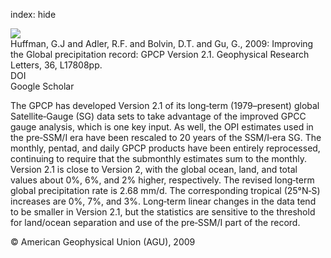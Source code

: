index: hide

<div class="Citation">
    <div class="Citation-thumb CitationThumb-linked"  data-href="https://doi.org/10.1029/2009gl040000">
      <img src="https://static.claimspace.cloud/climate-study-static/refs/thumbs/14/Huffman_et_al_2009-thumb.png" />
    </div>

  <div class="Citation-body">
    <div class="Citation-text">Huffman, G.J and Adler, R.F. and Bolvin, D.T. and Gu, G., 2009: Improving the Global precipitation record: GPCP Version 2.1. <span class="Article-journal">Geophysical Research Letters, </span><span class="Article-volume">36, </span>L17808pp.</div>
    <div class="Citation-links">
      <div class="CitationLink" data-href="https://doi.org/10.1029/2009gl040000">
        <div class="CitationLink-icon CitationLink-Doi"></div>
        <div class="CitationLink-text">DOI</div>
      </div>
      <div class="CitationLink" data-href="https://scholar.google.com/scholar?q=10.1029/2009gl040000">
        <div class="CitationLink-icon CitationLink-Scholar"></div>
        <div class="CitationLink-text">Google Scholar</div>
      </div>
    </div>
  </div>
</div>

The GPCP has developed Version 2.1 of its long‐term (1979–present) global Satellite‐Gauge (SG) data sets to take advantage of the improved GPCC gauge analysis, which is one key input. As well, the OPI estimates used in the pre‐SSM/I era have been rescaled to 20 years of the SSM/I‐era SG. The monthly, pentad, and daily GPCP products have been entirely reprocessed, continuing to require that the submonthly estimates sum to the monthly. Version 2.1 is close to Version 2, with the global ocean, land, and total values about 0%, 6%, and 2% higher, respectively. The revised long‐term global precipitation rate is 2.68 mm/d. The corresponding tropical (25°N‐S) increases are 0%, 7%, and 3%. Long‐term linear changes in the data tend to be smaller in Version 2.1, but the statistics are sensitive to the threshold for land/ocean separation and use of the pre‐SSM/I part of the record.

<div class="Citation-copy">
&copy; American Geophysical Union (AGU), 2009
</div>